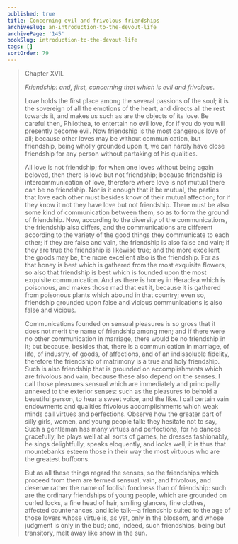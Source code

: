 ```yaml
---
published: true
title: Concerning evil and frivolous friendships
archiveSlug: an-introduction-to-the-devout-life
archivePage: '145'
bookSlug: introduction-to-the-devout-life
tags: []
sortOrder: 79
---
```


> Chapter XVII.
>
> *Friendship: and, first, concerning that which is evil and frivolous.*
>
> Love holds the first place among the several passions of the soul; it is the sovereign of all the emotions of the heart, and directs all the rest towards it, and makes us such as are the objects of its love. Be careful then, Philothea, to entertain no evil love, for if you do you will presently become evil. Now friendship is the most dangerous love of all; because other loves may be without communication, but friendship, being wholly grounded upon it, we can hardly have close friendship for any person without partaking of his qualities.
>
> All love is not friendship; for when one loves without being again beloved, then there is love but not friendship; because friendship is intercommunication of love, therefore where love is not mutual there can be no friendship. Nor is it enough that it be mutual, the parties that love each other must besides know of their mutual affection; for if they know it not they have love but not friendship. There must be also some kind of communication between them, so as to form the ground of friendship. Now, according to the diversity of the communications, the friendship also differs, and the communications are different according to the variety of the good things they communicate to each other; if they are false and vain, the friendship is also false and vain; if they are true the friendship is likewise true; and the more excellent the goods may be, the more excellent also is the friendship. For as that honey is best which is gathered from the most exquisite flowers, so also that friendship is best which is founded upon the most exquisite communication. And as there is honey in Heraclea which is poisonous, and makes those mad that eat it, because it is gathered from poisonous plants which abound in that country; even so, friendship grounded upon false and vicious communications is also false and vicious.
>
> Communications founded on sensual pleasures is so gross that it does not merit the name of friendship among men; and if there were no other communication in marriage, there would be no friendship in it; but because, besides that, there is a communication in marriage, of life, of industry, of goods, of affections, and of an indissoluble fidelity, therefore the friendship of matrimony is a true and holy friendship. Such is also friendship that is grounded on accomplishments which are frivolous and vain, because these also depend on the senses. I call those pleasures sensual which are immediately and principally annexed to the exterior senses: such as the pleasures to behold a beautiful person, to hear a sweet voice, and the like. I call certain vain endowments and qualities frivolous accomplishments which weak minds call virtues and perfections. Observe how the greater part of silly girls, women, and young people talk: they hesitate not to say, Such a gentleman has many virtues and perfections, for he dances gracefully, he plays well at all sorts of games, he dresses fashionably, he sings delightfully, speaks eloquently, and looks well; it is thus that mountebanks esteem those in their way the most virtuous who are the greatest buffoons.
>
> But as all these things regard the senses, so the friendships which proceed from them are termed sensual, vain, and frivolous, and deserve rather the name of foolish fondness than of friendship: such are the ordinary friendships of young people, which are grounded on curled locks, a fine head of hair, smiling glances, fine clothes, affected countenances, and idle talk—a friendship suited to the age of those lovers whose virtue is, as yet, only in the blossom, and whose judgment is only in the bud; and, indeed, such friendships, being but transitory, melt away like snow in the sun.
